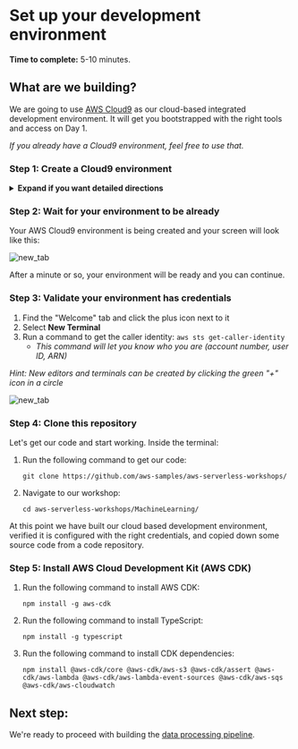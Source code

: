 # Set up your development environment

**Time to complete:** 5-10 minutes.

## What are we building?

We are going to use [AWS Cloud9](https://aws.amazon.com/cloud9/) as our cloud-based integrated development environment. It will get you bootstrapped with the right tools and access on Day 1.

_If you already have a Cloud9 environment, feel free to use that._

### Step 1: Create a Cloud9 environment

<details>
<summary><strong>Expand if you want detailed directions</strong></summary><p>

Create your Cloud9 instance by following these steps:

1. Navigate to AWS Cloud9 [in the console](https://console.aws.amazon.com/cloud9)
1. Click **Create environment**
1. Provide a name: **WildRydesIDE**
1. Click **Next step**
1. Leave all defaults
1. Click **Next step**
1. Click **Create environment**

</p></details>

### Step 2: Wait for your environment to be already

Your AWS Cloud9 environment is being created and your screen will look like this:

![new_tab](assets/cloud9_wait.png)

After a minute or so, your environment will be ready and you can continue.

### Step 3: Validate your environment has credentials

1. Find the "Welcome" tab and click the plus icon next to it
1. Select **New Terminal**
1. Run a command to get the caller identity: `aws sts get-caller-identity`
    * *This command will let you know who you are (account number, user ID, ARN)*

*Hint: New editors and terminals can be created by clicking the green "+" icon in a circle*

![new_tab](assets/new_tab.png)

### Step 4: Clone this repository

Let's get our code and start working. Inside the terminal:

1. Run the following command to get our code:
    ```
    git clone https://github.com/aws-samples/aws-serverless-workshops/
    ```
1. Navigate to our workshop:
    ```
    cd aws-serverless-workshops/MachineLearning/
    ```

At this point we have built our cloud based development environment, verified it is configured with the right credentials, and copied down some source code from a code repository.

### Step 5: Install AWS Cloud Development Kit (AWS CDK)

1. Run the following command to install AWS CDK:
    ```
    npm install -g aws-cdk
    ```
1. Run the following command to install TypeScript:
    ```
    npm install -g typescript
    ```
1. Run the following command to install CDK dependencies:
    ```
    npm install @aws-cdk/core @aws-cdk/aws-s3 @aws-cdk/assert @aws-cdk/aws-lambda @aws-cdk/aws-lambda-event-sources @aws-cdk/aws-sqs @aws-cdk/aws-cloudwatch
    ```

## Next step:

We're ready to proceed with building the [data processing pipeline](../1_DataProcessing).

